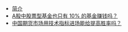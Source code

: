 * [简介](/)
* [A股中股票型基金也只有 10% 的基金赚钱吗？](Astock_fund.md)
* [中国期货市场用技术指标进场能给提高胜率吗？](futures_entrance.md)
